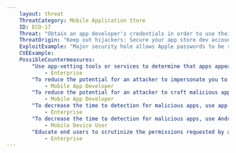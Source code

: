 ```yaml
---
    layout: threat
    ThreatCategory: Mobile Application Store
    ID: ECO-17
    Threat: "Obtain an app developer's credentials in order to use their credentials to sign and distribute a new malicious app under the developers name / reputation"
    ThreatOrigin: "Keep out hijackers: Secure your app store dev account [^150]"
    ExploitExample: "Major security hole allows Apple passwords to be reset with only email address, date of birth (update) [^152]"
    CVEExample:
    PossibleCountermeasures:
        "Use app-vetting tools or services to determine that apps appear free of malicious behaviors or vulnerabilities prior to authorizing their use.":
            - Enterprise
        "To reduce the potential for an attacker to impersonate you to official apps stores, follow best practices to protect your developer accounts, such as using multi-factor authentication. [^159] [^160]":
            - Mobile App Developer
        "To reduce the potential for an attacker to craft malicious apps that validate against your developer account, follow best practices to protect cryptographic signing material for applications [^162]":
            - Mobile App Developer
        "To decrease the time to detection for malicious apps, use app threat intelligence services to detect malicious apps installed on devices":
            - Enterprise
        "To decrease the time to detection for malicious apps, use Android Verify Apps feature.":
            - Mobile Device User
        "Educate end users to scrutinize the permissions requested by apps, particularly if an updated version requests significantly different permissions than previous ones.":
            - Enterprise
---
```

